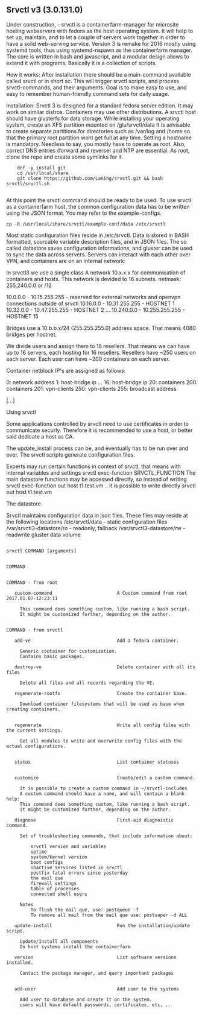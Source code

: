 ## Srvctl v3 (3.0.131.0)
Under construction, - srvctl is a containerfarm-manager for microsite hosting webservers with fedora as the host operating system. It will help to set up, maintain, and to let a couple of servers work together in order to have a solid web-serving service.
Version 3 is remake for 2016 mostly using systemd tools, thus using systemd-nspawn as the containerfarm manager. The core is written in bash and javascript, and a modular design allows to extend it with programs. Basically it is a collection of scripts.

How it works:
After installation there should be a main-command available called srvctl or in short sc. This will trigger srvctl scripts, and process srvctl-commands, and their arguments. Goal is to make easy to use, and easy to remember human-friendly command sets for daily usage.  

Installation:
Srvctl 3 is designed for a standard fedora server edition. It may work on similar distros. Containers may use other distributions. 
A srvctl host should have glusterfs for data storage. While installing your operating system, create an XFS partition mounted on /glu/srvctl/data
It is advisable to create separate partitions for directories such as /var/log and /home so that the primary root partition wont get full at any time.
Setting a hostname is mandatory. Needless to say, you mostly have to operate as root. Also, correct DNS entries (forward and reverse) and NTP are essential.
As root, clone the repo and create some symlinks for it.
```
    dnf -y install git
    cd /usr/local/share
    git clone https://github.com/LaKing/srvctl.git && bash srvctl/srvctl.sh
     
```

At this point the srvctl command should be ready to be used.
To use srvctl as a containerfarm host, the common configuration data has to be written using the JSON format. You may refer to the example-configs.

    cp -R /usr/local/share/srvctl/example-conf/data /etc/srvctl

Most static configuration files reside in /etc/srvctl. Data is stored in BASH formatted, sourcable variable description files, and in JSON files.
The so called datastore saves configuration informations, and gluster can be used to sync the data across servers.
Servers can interact with each other over VPN, and containers are on an internal network:

In srvctl3 we use a single class A network 10.x.x.x for communication of containers and hosts.
This network is devided to 16 subnets. netmask: 255.240.0.0 or /12

10.0.0.0 - 10.15.255.255 - reserved for external networks and openvpn connections outside of srvctl
10.16.0.0 - 10.31.255.255 - HOSTNET 1
10.32.0.0 - 10.47.255.255 - HOSTNET 2
...
10.240.0.0 - 10.255.255.255 - HOSTNET 15

Bridges use a 10.b.b.x/24 (255.255.255.0) address space. That means 4080 bridges per hostnet. 

We divide users and assign them to 16 resellers.
That means we can have up to 16 servers, each hosting for 16 resellers.
Resellers have ~250 users on each server. Each user can have ~200 containers on each server.

Container netblock IP's are assigned as follows:

0: network address
1: host-bridge ip
...
16: host-bridge ip
20: containers
200 containers
201: vpn-clients
250: vpn-clients
255: broadcast address

[...]


Using srvctl

Some applications controlled by srvctl need to use certificates in order to communicate securly. Therefore it is recommended to use a host, or better said dedicate a host as CA.

The update_install process can be, and eventually has to be run over and over. The srvctl scripts generate configuration files.

Experts may run certain functions in context of srvctl, that means with internal variables and settings
    srvctl exec-function SRVCTL_FUNCTION
The main datastore functions may be accessed directly, so instead of writing 
    srvctl exec-function out host t1.test.vm
.. it is possible to write directly
    srvctl out host t1.test.vm

The datastore

Srvctl maintains configuration data in json files. These files may reside at the following locations
/etc/srvctl/data - static configuration files
/var/srvctl3-datastore/ro - readonly, fallback 
/var/srvctl3-datastore/rw - readwrite gluster data volume





```

srvctl COMMAND [arguments]              


COMMAND                                 


COMMAND - from root                     

   custom-command                        A Custom command from root 2017.01.07-12:23:11 
    
     This command does something custom, like running a bash script.
     It might be customized further, depending on the author.
    

COMMAND - from srvctl                   

   add-ve                                Add a fedora container.                        
    
     Generic container for customization.
     Contains basic packages.
    
   destroy-ve                            Delete container with all its files            
    
     Delete all files and all records regarding the VE.
    
   regenerate-rootfs                     Create the container base.                     
    
     Download container filesystems that will be used as base when creating containers.
    
    
   regenerate                            Write all config files with the current settings.
    
     Get all modules to write and overwrite config files with the actual configurations.
    
    
   status                                List container statuses                        
    
    
   customize                             Create/edit a custom command.                  
    
     It is possible to create a custom command in ~/srvctl-includes
     A custom command should have a name, and will contain a blank help:
     This command does something custom, like running a bash script.
     It might be customized further, depending on the author.
    
   diagnose                              First-aid diagnoistic command.                 
    
     Set of troubleshooting commands, that include information about:
    
         srvctl version and variables
         uptime
         system/kernel version
         boot configs
         inactive services listed in srvctl
         postfix fatal errors since yesterday
         the mail que
         firewall settings
         table of processes
         connected shell users
    
     Notes
         To flush the mail que, use: postqueue -f
         To remove all mail from the mail que use: postsuper -d ALL
    
   update-install                        Run the installation/update script.            
    
     Update/Install all components
     On host systems install the containerfarm
    
   version                               List software versions installed.              
    
     Contact the package manager, and query important packages
    
    
   add-user                              Add user to the systems                        
    
     Add user to database and create it on the system.
     users will have default passwords, certificates, etc, ..
    
```
